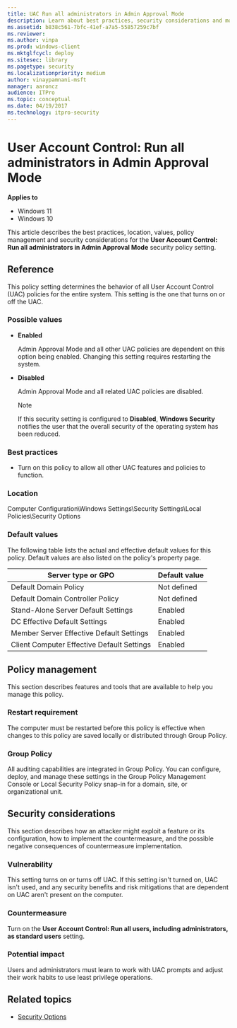 ```yaml
---
title: UAC Run all administrators in Admin Approval Mode
description: Learn about best practices, security considerations and more for the security policy setting, User Account Control Run all administrators in Admin Approval Mode.
ms.assetid: b838c561-7bfc-41ef-a7a5-55857259c7bf
ms.reviewer:
ms.author: vinpa
ms.prod: windows-client
ms.mktglfcycl: deploy
ms.sitesec: library
ms.pagetype: security
ms.localizationpriority: medium
author: vinaypamnani-msft
manager: aaroncz
audience: ITPro
ms.topic: conceptual
ms.date: 04/19/2017
ms.technology: itpro-security
---
```


# User Account Control: Run all administrators in Admin Approval Mode

**Applies to**
-   Windows 11
-   Windows 10

This article describes the best practices, location, values, policy management and security considerations for the **User Account Control: Run all administrators in Admin Approval Mode** security policy setting.

## Reference

This policy setting determines the behavior of all User Account Control (UAC) policies for the entire system. This setting is the one that turns on or off the UAC.

### Possible values

-   **Enabled**

    Admin Approval Mode and all other UAC policies are dependent on this option being enabled. Changing this setting requires restarting the system.

-   **Disabled**

    Admin Approval Mode and all related UAC policies are disabled.

    > [!NOTE]
    > If this security setting is configured to **Disabled**, **Windows Security** notifies the user that the overall security of the operating system has been reduced.

### Best practices

-   Turn on this policy to allow all other UAC features and policies to function.

### Location

Computer Configuration\\Windows Settings\\Security Settings\\Local Policies\\Security Options

### Default values

The following table lists the actual and effective default values for this policy. Default values are also listed on the policy's property page.

| Server type or GPO | Default value |
| - | - |
| Default Domain Policy| Not defined|
| Default Domain Controller Policy | Not defined|
| Stand-Alone Server Default Settings | Enabled|
| DC Effective Default Settings | Enabled|
| Member Server Effective Default Settings| Enabled|
| Client Computer Effective Default Settings | Enabled|

## Policy management

This section describes features and tools that are available to help you manage this policy.

### Restart requirement

The computer must be restarted before this policy is effective when changes to this policy are saved locally or distributed through Group Policy.

### Group Policy

All auditing capabilities are integrated in Group Policy. You can configure, deploy, and manage these settings in the Group Policy Management Console or Local Security Policy snap-in for a domain, site, or organizational unit.

## Security considerations

This section describes how an attacker might exploit a feature or its configuration, how to implement the countermeasure, and the possible negative consequences of countermeasure implementation.

### Vulnerability

This setting turns on or turns off UAC. If this setting isn't turned on, UAC isn't used, and any security benefits and risk mitigations that are dependent on UAC aren't present on the computer.

### Countermeasure

Turn on the **User Account Control: Run all users, including administrators, as standard users** setting.

### Potential impact

Users and administrators must learn to work with UAC prompts and adjust their work habits to use least privilege operations.

## Related topics

- [Security Options](/windows/device-security/security-policy-settings/security-options)
